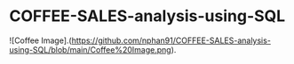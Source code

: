 # COFFEE-SALES-analysis-using-SQL
![Coffee Image].(https://github.com/nphan91/COFFEE-SALES-analysis-using-SQL/blob/main/Coffee%20Image.png).

